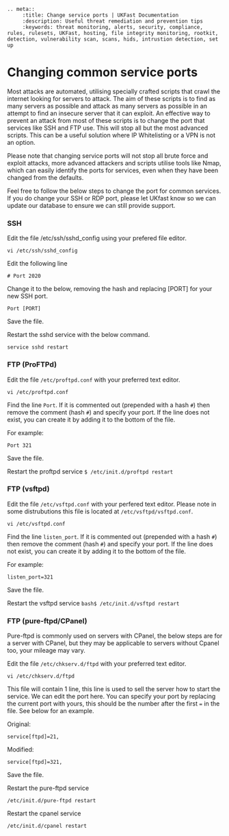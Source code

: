 ```eval_rst
.. meta::
     :title: Change service ports | UKFast Documentation
     :description: Useful threat remediation and prevention tips
     :keywords: threat monitoring, alerts, security, compliance, rules, rulesets, UKFast, hosting, file integrity monitoring, rootkit, detection, vulnerability scan, scans, hids, intrustion detection, set up
```

# Changing common service ports

Most attacks are automated, utilising specially crafted scripts that crawl the internet looking for servers to attack. The aim of these scripts is to find as many servers as possible and attack as many servers as possible in an attempt to find an insecure server that it can exploit. An effective way to prevent an attack from most of these scripts is to change the port that services like SSH and FTP use. This will stop all but the most advanced scripts. This can be a useful solution where IP Whitelisting or a VPN is not an option.

Please note that changing service ports will not stop all brute force and exploit attacks, more advanced attackers and scripts utilise tools like Nmap, which can easily identify the ports for services, even when they have been changed from the defaults.

Feel free to follow the below steps to change the port for common services. If you do change your SSH or RDP port, please let UKfast know so we can update our database to ensure we can still provide support.

### SSH

Edit the file /etc/ssh/sshd_config using your prefered file editor.

`vi /etc/ssh/sshd_config`

Edit the following line

`# Port 2020`

Change it to the below, removing the hash and replacing [PORT] for your new SSH port.

`Port [PORT]`

Save the file.

Restart the sshd service with the below command.

`service sshd restart`

### FTP (ProFTPd)

Edit the file `/etc/proftpd.conf` with your preferred text editor.

`vi /etc/proftpd.conf`

Find the line `Port`. If it is commented out (prepended with a hash `#`) then remove the comment (hash `#`) and specify your port. If the line does not exist, you can create it by adding it to the bottom of the file.

For example:

`Port 321`

Save the file.

Restart the proftpd service
`$ /etc/init.d/proftpd restart`

### FTP (vsftpd)

Edit the file `/etc/vsftpd.conf` with your perfered text editor. Please note in some distrubutions this file is located at `/etc/vsftpd/vsftpd.conf`.

`vi /etc/vsftpd.conf`

Find the line `listen_port`. If it is commented out (prepended with a hash `#`) then remove the comment (hash `#`) and specify your port. If the line does not exist, you can create it by adding it to the bottom of the file.

For example:

`listen_port=321`

Save the file.

Restart the vsftpd service
`bash$ /etc/init.d/vsftpd restart`

### FTP (pure-ftpd/CPanel)

Pure-ftpd is commonly used on servers with CPanel, the below steps are for a server with CPanel, but they may be applicable to servers without Cpanel too, your mileage may vary.

Edit the file `/etc/chkserv.d/ftpd` with your preferred text editor.

`vi /etc/chkserv.d/ftpd`

This file will contain 1 line, this line is used to sell the server how to start the service. We can edit the port here. You can specify your port by replacing the current port with yours, this should be the number after the first `=` in the file. See below for an example.

Original:

`service[ftpd]=21,`

Modified:

`service[ftpd]=321,`

Save the file.

Restart the pure-ftpd service

`/etc/init.d/pure-ftpd restart`

Restart the cpanel service

`/etc/init.d/cpanel restart`
